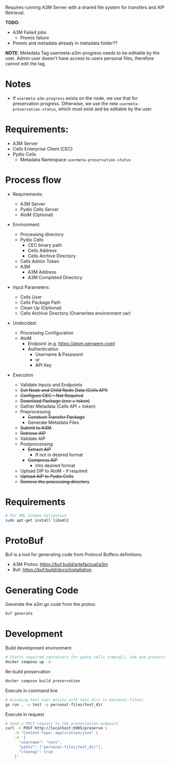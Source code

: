 
Requires running A3M Server with a shared file system for transfers and AIP Retrieval.

**TODO**: 
- A3M Failed jobs
  - Premis failure
- Premis and metadata already in metadata folder??

**NOTE**: Metadata Tag usermeta-a3m-progress needs to be editable by the user. Admin user doesn't have access to users personal files, therefore cannot edit the tag.

# Notes
- If `usermeta-a3m-progress` exists on the node, we use that for preservation progress. Otherwise, we use the new `usermeta-preservation-status`, which must exist and be editable by the user.

# Requirements:
- A3M Server
- Cells Enterprise Client (CEC)
- Pydio Cells
  - Metadata Namespace `usermeta-preservation-status`

# Process flow
- Requirements:
  - A3M Server
  - Pydio Cells Server
  - AtoM (Optional)
- Environment:
  - Processing directory
  - Pydio Cells
    - CEC binary path
    - Cells Address
    - Cells Archive Directory
  -   Cells Admin Token
  - A3M
    - A3M Address
    - A3M Completed Directory
- Input Parameters:
  - Cells User
  - Cells Package Path
  - Clean Up (Optional)
  - Cells Archive Directory (Overwrites environment var)

- Undecided:
  - Processing Configuration
  - AtoM
    - Endpoint (e.g. https://atom.penwern.com)
    - Authentication
      - Username & Password
      - or
      - API Key

- Execution
  - Validate Inputs and Endpoints
  - ~~Get Node and Child Node Data (Cells API)~~
  - ~~Configure CEC - Not Required~~
  - ~~Download Package (cec + token)~~
  - Gather Metadata (Cells API + token)
  - Preprocessing
    - ~~Constuct Transfer Package~~
    - Generate Metadata Files
  - ~~Submit to A3M~~
  - ~~Retrieve AIP~~
  - Validate AIP
  - Postprocessing
    - ~~Extract AIP~~
      - If not in desired format
    - ~~Compress AIP~~
      - Into desired format
  - Upload DIP to AtoM - if required
  - ~~Upload AIP to Pydio Cells~~
  - ~~Remove the processing directory~~

# Requirements
```bash
# For XML Schema Validation
sudo apt-get install libxml2
```

# ProtoBuf
Buf is a tool for generating code from Protocol Buffers definitions.
- A3M Protos: https://buf.build/artefactual/a3m
- Buf: https://buf.build/docs/installation


# Generating Code
Generate the a3m go code from the protos:
```bash
buf generate
```

# Development

Build development environment
```bash
# Starts required containers for pydio cells (+mysql), a3m and preservation endpoint
docker compose up -d
```

Re-build preservation
```bash
docker compose build preservation
```

Execute in command line
```bash
# Assuming test user exists with test_dir/ in personal-files/
go run . -u test -p personal-files/test_dir
```

Execute in request
```bash
# Send a POST request to the preservation endpoint
curl -X POST http://localhost:6905/preserve \
    -H "Content-Type: application/json" \
    -d '{
      "username": "test",
      "paths": ["personal-files/test_dir"],
      "cleanup": true
    }'
```
